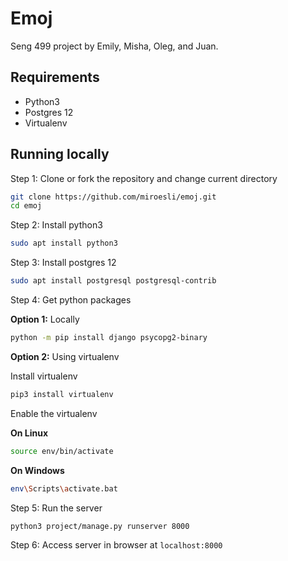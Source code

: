 # Emoj

Seng 499 project by Emily, Misha, Oleg, and Juan.

## Requirements

- Python3
- Postgres 12
- Virtualenv

## Running locally

Step 1: Clone or fork the repository and change current directory

```bash
git clone https://github.com/miroesli/emoj.git
cd emoj
```

Step 2: Install python3

```bash
sudo apt install python3
```

Step 3: Install postgres 12

```bash
sudo apt install postgresql postgresql-contrib
```

Step 4: Get python packages

**Option 1:** Locally

```bash
python -m pip install django psycopg2-binary
```

**Option 2:** Using virtualenv

Install virtualenv

```bash
pip3 install virtualenv
```

Enable the virtualenv

**On Linux**

```bash
source env/bin/activate
```

**On Windows**

```bash
env\Scripts\activate.bat
```

Step 5: Run the server

```bash
python3 project/manage.py runserver 8000
```

Step 6: Access server in browser at `localhost:8000`
